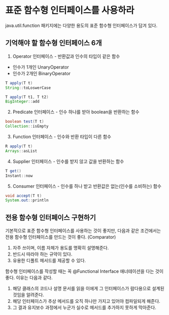 # 표준 함수형 인터페이스를 사용하라
java.util.function 패키지에는 다양한 용도의 표준 함수형 인터페이스가 담겨 있다. 

## 기억해야 할 함수형 인터페이스 6개
1. Operator 인터페이스 - 반환값과 인수의 타입이 같은 함수
 - 인수가 1개인 UnaryOperator
 - 인수가 2개인 BinaryOperator
~~~java
T apply(T t)
String::toLoswerCase 

T apply(T t1, T t2)
BigInteger::add
~~~

2. Predicate 인터페이스 - 인수 하나를 받아 boolean을 반환하는 함수
~~~java
boolean test(T t)
Collection::isEmpty
~~~

3. Function 인터페이스 - 인수와 반환 타입이 다른 함수
~~~java
R apply(T t)
Arrays::asList
~~~

4. Supplier 인터페이스 - 인수를 받지 않고 값을 반환하는 함수
~~~java
T get()
Instant::now
~~~

5. Consumer 인터페이스 - 인수를 하나 받고 반환값은 없는(인수를 소비하는) 함수
~~~java
void accept(T t)
System.out::println
~~~

## 전용 함수형 인터페이스 구현하기
기본적으로 표준 함수형 인터페이스를 사용하는 것이 좋지만, 다음과 같은 조건에서는 전용 함수형 인터페이스를 만드는 것이 좋다. (Comparator)
1. 자주 쓰이며, 이름 자체가 용도를 명확히 설명해준다. 
2. 반드시 따라야 하는 규약이 있다. 
3. 유용한 디폴트 메서드를 제공할 수 있다. 

함수형 인터페이스를 작성할 때는 꼭 @Functional Interface 애너테이션을 다는 것이 좋다. 이유는 다음과 같다. 
1. 해당 클래스의 코드나 설명 문서를 읽을 이에게 그 인터페이스가 람다용으로 설계된 것임을 알려준다.
2. 해당 인터페이스가 추상 메서드를 오직 하나만 가지고 있어야 컴파일되게 해준다.
3. 그 결과 유지보수 과정에서 누군가 실수로 메서드를 추가하지 못하게 막아준다. 

